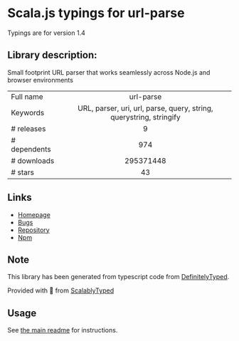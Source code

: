 
# Scala.js typings for url-parse

Typings are for version 1.4

## Library description:
Small footprint URL parser that works seamlessly across Node.js and browser environments

|                    |                 |
| ------------------ | :-------------: |
| Full name          | url-parse |
| Keywords           | URL, parser, uri, url, parse, query, string, querystring, stringify |
| # releases         | 9 |
| # dependents       | 974 |
| # downloads        | 295371448 |
| # stars            | 43 |

## Links
- [Homepage](https://github.com/unshiftio/url-parse#readme)
- [Bugs](https://github.com/unshiftio/url-parse/issues)
- [Repository](https://github.com/unshiftio/url-parse)
- [Npm](https://www.npmjs.com/package/url-parse)
    


## Note
This library has been generated from typescript code from [DefinitelyTyped](https://definitelytyped.org).

Provided with :purple_heart: from [ScalablyTyped](https://github.com/oyvindberg/ScalablyTyped)

## Usage
See [the main readme](../../readme.md) for instructions.


